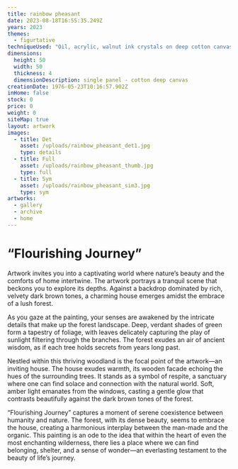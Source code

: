 ```yaml
---
title: rainbow pheasant
date: 2023-08-18T16:55:35.249Z
years: 2023
themes:
  - figurtative
techniqueUsed: "Oil, acrylic, walnut ink crystals on deep cotton canvas"
dimensions:
  height: 50
  width: 50
  thickness: 4
  dimensionDescription: single panel - cotton deep canvas
creationDate: 1976-05-23T10:16:57.902Z
inHome: false
stock: 0
price: 0
weight: 0
siteMap: true
layout: artwork
images:
  - title: Det
    asset: /uploads/rainbow_pheasant_det1.jpg
    type: details
  - title: Full
    asset: /uploads/rainbow_pheasant_thumb.jpg
    type: full
  - title: Sym
    asset: /uploads/rainbow_pheasant_sim3.jpg
    type: sym
artworks:
  - gallery
  - archive
  - home
---
```


# “Flourishing Journey”

Artwork invites you into a captivating world where nature’s beauty and the comforts of home intertwine. The artwork portrays a tranquil scene that beckons you to explore its depths. Against a backdrop dominated by rich, velvety dark brown tones, a charming house emerges amidst the embrace of a lush forest.

As you gaze at the painting, your senses are awakened by the intricate details that make up the forest landscape. Deep, verdant shades of green form a tapestry of foliage, with leaves delicately capturing the play of sunlight filtering through the branches. The forest exudes an air of ancient wisdom, as if each tree holds secrets from years long past.

Nestled within this thriving woodland is the focal point of the artwork—an inviting house. The house exudes warmth, its wooden facade echoing the hues of the surrounding trees. It stands as a symbol of respite, a sanctuary where one can find solace and connection with the natural world. Soft, amber light emanates from the windows, casting a gentle glow that contrasts beautifully against the dark brown tones of the forest.

“Flourishing Journey” captures a moment of serene coexistence between humanity and nature. The forest, with its dense beauty, seems to embrace the house, creating a harmonious interplay between the man-made and the organic. This painting is an ode to the idea that within the heart of even the most enchanting wilderness, there lies a place where we can find belonging, shelter, and a sense of wonder—an everlasting testament to the beauty of life’s journey.
